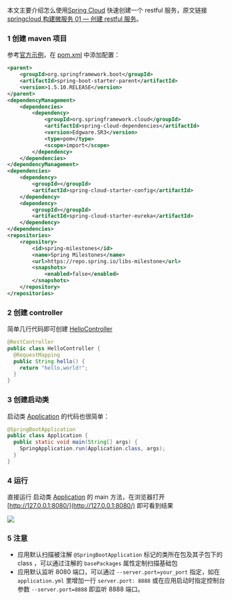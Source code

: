 
本文主要介绍怎么使用[Spring Cloud](http://projects.spring.io/spring-cloud/) 快速创建一个 restful 服务，原文链接 [springcloud 构建微服务 01 — 创建 restful 服务](https://niuhp.com/springcloud/01-helloworld.html)。

### 1 创建 maven 项目

参考[官方示例](http://projects.spring.io/spring-cloud/#quick-start)，在 [pom.xml](https://github.com/niuhp/springcloud-sample/blob/master/helloworld/pom.xml) 中添加配置：

```xml
<parent>
    <groupId>org.springframework.boot</groupId>
    <artifactId>spring-boot-starter-parent</artifactId>
    <version>1.5.10.RELEASE</version>
</parent>
<dependencyManagement>
    <dependencies>
        <dependency>
            <groupId>org.springframework.cloud</groupId>
            <artifactId>spring-cloud-dependencies</artifactId>
            <version>Edgware.SR3</version>
            <type>pom</type>
            <scope>import</scope>
        </dependency>
    </dependencies>
</dependencyManagement>
<dependencies>
    <dependency>
        <groupId></groupId>
        <artifactId>spring-cloud-starter-config</artifactId>
    </dependency>
    <dependency>
        <groupId></groupId>
        <artifactId>spring-cloud-starter-eureka</artifactId>
    </dependency>
</dependencies>
<repositories>
    <repository>
        <id>spring-milestones</id>
        <name>Spring Milestones</name>
        <url>https://repo.spring.io/libs-milestone</url>
        <snapshots>
            <enabled>false</enabled>
        </snapshots>
    </repository>
</repositories>
```

### 2 创建 controller

简单几行代码即可创建 [HelloController](https://github.com/niuhp/springcloud-sample/blob/master/helloworld/src/main/java/com/niuhp/springcloud/sample/helloworld/HelloController.java)  

```java
@RestController
public class HelloController {
  @RequestMapping
  public String hello() {
    return "hello,world!";
  }
}
```

### 3 创建启动类
启动类 [Application](https://github.com/niuhp/springcloud-sample/blob/master/helloworld/src/main/java/com/niuhp/springcloud/sample/helloworld/Application.java) 的代码也很简单：  

``` java
@SpringBootApplication
public class Application {
  public static void main(String[] args) {
    SpringApplication.run(Application.class, args);
  }
}
```

### 4 运行

直接运行 启动类 [Application](https://github.com/niuhp/springcloud-sample/blob/master/helloworld/src/main/java/com/niuhp/springcloud/sample/helloworld/Application.java) 的 main 方法，在浏览器打开 [http://127.0.0.1:8080/](http://127.0.0.1:8080/) 即可看到结果

![](//s.niuhp.com/blog/springclooud/helloworld.png)

### 5 注意
- 应用默认扫描被注解 `@SpringBootApplication` 标记的类所在包及其子包下的 class ，可以通过注解的 `basePackages` 属性定制扫描基础包
- 应用默认监听 8080 端口，可以通过 `--server.port=your_port` 指定，如在 `application.yml` 里增加一行 `server.port: 8888` 或在应用启动时指定控制台参数 `--server.port=8888` 即监听 8888 端口。
